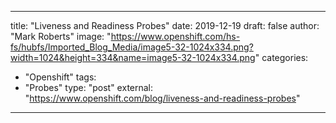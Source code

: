 
--- 

title: "Liveness and Readiness Probes"
date: 2019-12-19
draft: false
author: "Mark Roberts"
image: "https://www.openshift.com/hs-fs/hubfs/Imported_Blog_Media/image5-32-1024x334.png?width=1024&height=334&name=image5-32-1024x334.png"
categories:
- "Openshift"
tags:
- "Probes"
type: "post"
external: "https://www.openshift.com/blog/liveness-and-readiness-probes"
---

